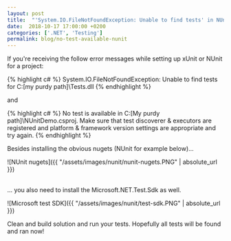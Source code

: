 ```yaml
---
layout: post
title:  "'System.IO.FileNotFoundException: Unable to find tests' in NUnit and xUnit"
date:  2018-10-17 17:00:00 +0200
categories: ['.NET', 'Testing']
permalink: blog/no-test-available-nunit
---
```


If you're receiving the follow error messages while setting up xUnit or NUnit for a project:

{% highlight c# %}
System.IO.FileNotFoundException: 
Unable to find tests for C:\[my purdy path]\Tests.dll
{% endhighlight %}

and

{% highlight c# %}
No test is available in C:\[My purdy path]\NUnitDemo.csproj.
Make sure that test discoverer & executors are registered and
platform & framework version settings are appropriate and try again.
{% endhighlight %}


Besides installing the obvious nugets (NUnit for example below)...

![NUnit nugets]({{ "/assets/images/nunit/nunit-nugets.PNG" | absolute_url }})

<br>... you also need to install the Microsoft.NET.Test.Sdk as well.

![Microsoft test SDK]({{ "/assets/images/nunit/test-sdk.PNG" | absolute_url }})

Clean and build solution and run your tests. Hopefully all tests will be found and ran now!